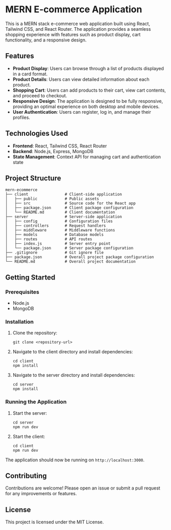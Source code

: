 # MERN E-commerce Application

This is a MERN stack e-commerce web application built using React, Tailwind CSS, and React Router. The application provides a seamless shopping experience with features such as product display, cart functionality, and a responsive design.

## Features

- **Product Display**: Users can browse through a list of products displayed in a card format.
- **Product Details**: Users can view detailed information about each product.
- **Shopping Cart**: Users can add products to their cart, view cart contents, and proceed to checkout.
- **Responsive Design**: The application is designed to be fully responsive, providing an optimal experience on both desktop and mobile devices.
- **User Authentication**: Users can register, log in, and manage their profiles.

## Technologies Used

- **Frontend**: React, Tailwind CSS, React Router
- **Backend**: Node.js, Express, MongoDB
- **State Management**: Context API for managing cart and authentication state

## Project Structure

```
mern-ecommerce
├── client                # Client-side application
│   ├── public            # Public assets
│   ├── src               # Source code for the React app
│   ├── package.json      # Client package configuration
│   └── README.md         # Client documentation
├── server                # Server-side application
│   ├── config            # Configuration files
│   ├── controllers       # Request handlers
│   ├── middleware        # Middleware functions
│   ├── models            # Database models
│   ├── routes            # API routes
│   ├── index.js          # Server entry point
│   └── package.json      # Server package configuration
├── .gitignore            # Git ignore file
├── package.json          # Overall project package configuration
└── README.md             # Overall project documentation
```

## Getting Started

### Prerequisites

- Node.js
- MongoDB

### Installation

1. Clone the repository:
   ```
   git clone <repository-url>
   ```

2. Navigate to the client directory and install dependencies:
   ```
   cd client
   npm install
   ```

3. Navigate to the server directory and install dependencies:
   ```
   cd server
   npm install
   ```

### Running the Application

1. Start the server:
   ```
   cd server
   npm run dev
   ```

2. Start the client:
   ```
   cd client
   npm run dev
   ```

The application should now be running on `http://localhost:3000`.

## Contributing

Contributions are welcome! Please open an issue or submit a pull request for any improvements or features.

## License

This project is licensed under the MIT License.
